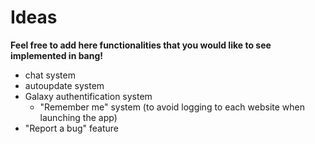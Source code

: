# Ideas


**Feel free to add here functionalities that you would like to see implemented in bang!**

* chat system
* autoupdate system
* Galaxy authentification system
  * "Remember me" system (to avoid logging to each website when launching the app)
 * "Report a bug" feature
